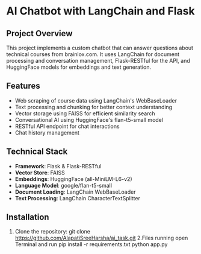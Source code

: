 # AI Chatbot with LangChain and Flask

## Project Overview
This project implements a custom chatbot that can answer questions about technical courses from brainlox.com. It uses LangChain for document processing and conversation management, Flask-RESTful for the API, and HuggingFace models for embeddings and text generation.

## Features
- Web scraping of course data using LangChain's WebBaseLoader
- Text processing and chunking for better context understanding
- Vector storage using FAISS for efficient similarity search
- Conversational AI using HuggingFace's flan-t5-small model
- RESTful API endpoint for chat interactions
- Chat history management

## Technical Stack
- **Framework**: Flask & Flask-RESTful
- **Vector Store**: FAISS
- **Embeddings**: HuggingFace (all-MiniLM-L6-v2)
- **Language Model**: google/flan-t5-small
- **Document Loading**: LangChain WebBaseLoader
- **Text Processing**: LangChain CharacterTextSplitter

## Installation

1. Clone the repository:
git clone https://github.com/AlapatiSreeHarsha/ai_task.git
2.Files running
open Terminal and run 
pip install -r requirements.txt
python app.py
